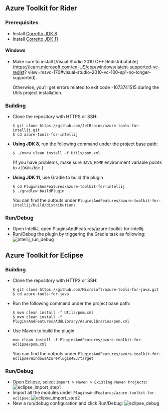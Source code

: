 ## Azure Toolkit for Rider
### Prerequisites
- Install [Corretto JDK 8](https://docs.aws.amazon.com/corretto/latest/corretto-8-ug/downloads-list.html)
- Install [Corretto JDK 11](https://docs.aws.amazon.com/corretto/latest/corretto-11-ug/downloads-list.html)

#### Windows
- Make sure to install [Visual Studio 2010 C++ Redistributable](https://learn.microsoft.com/en-US/cpp/windows/latest-supported-vc-redist?
  view=msvc-170#visual-studio-2010-vc-100-sp1-no-longer-supported).

  Otherwise, you'll get errors related to exit code -1073741515 during the Utils project installation.

### Building
* Clone the repository with HTTPS or SSH:
    ```
    $ git clone https://github.com/JetBrains/azure-tools-for-intellij.git
    $ cd azure-tools-for-intellij
    ```
* **Using JDK 8**, run the following command under the project base path:
    ```
    $ ./mvnw clean install -f Utils/pom.xml
    ```

    (If you have problems, make sure `JAVA_HOME` environment variable points to `<JDK8>/bin`.)
* **Using JDK 11**, use Gradle to build the plugin
    ```
    $ cd PluginsAndFeatures/azure-toolkit-for-intellij
    $ ./gradlew buildPlugin
    ```
    You can find the outputs under ```PluginsAndFeatures/azure-toolkit-for-intellij/build/distributions```
    
### Run/Debug
* Open IntelliJ, open PluginsAndFeatures/azure-toolkit-for-intellij.
* Run/Debug the plugin by triggering the Gradle task as following:
    ![intellij_run_debug](docs/resources/intellij_run_debug.png)

## Azure Toolkit for Eclipse
### Building
* Clone the repository with HTTPS or SSH:
    ```
    $ git clone https://github.com/Microsoft/azure-tools-for-java.git
    $ cd azure-tools-for-java
    ```
* Run the following command under the project base path:
    ```
    $ mvn clean install -f Utils/pom.xml
    $ mvn clean install -f PluginsAndFeatures/AddLibrary/AzureLibraries/pom.xml
    ```
* Use Maven to build the plugin
    ```
    mvn clean install -f PluginsAndFeatures/azure-toolkit-for-eclipse/pom.xml
    ```
    You can find the outputs under ```PluginsAndFeatures/azure-toolkit-for-eclipse/WindowsAzurePlugin4EJ/target```

### Run/Debug
* Open Eclipse, select ```import > Maven > Existing Maven Projects```:
    ![eclipse_import_step1](docs/resources/eclipse_import_step1.png)
* Import all the modules under ```PluginsAndFeatures/azure-toolkit-for-eclipse```:
    ![eclipse_import_step2](docs/resources/eclipse_import_step2.png)
* New a run/debug configuration and click Run/Debug:
    ![eclipse_debug](docs/resources/eclipse_debug.png)
